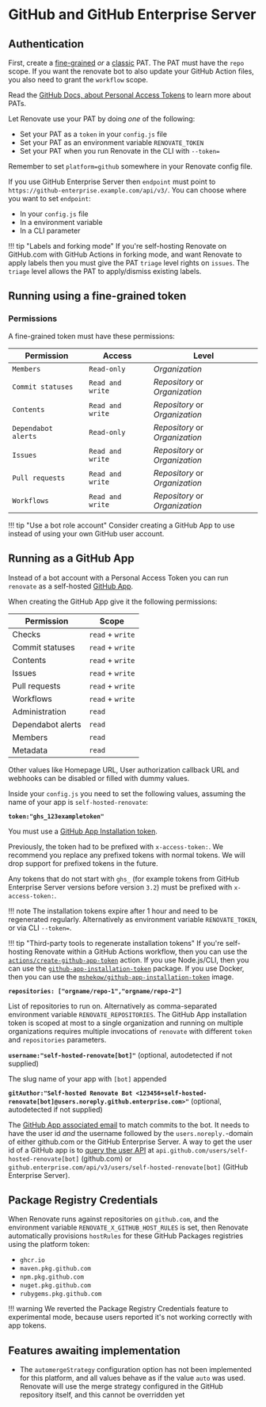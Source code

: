 # GitHub and GitHub Enterprise Server

## Authentication

First, create a [fine-grained](https://docs.github.com/en/authentication/keeping-your-account-and-data-secure/managing-your-personal-access-tokens#creating-a-fine-grained-personal-access-token) _or_ a [classic](https://docs.github.com/en/authentication/keeping-your-account-and-data-secure/creating-a-personal-access-token#creating-a-personal-access-token-classic) PAT.
The PAT must have the `repo` scope.
If you want the renovate bot to also update your GitHub Action files, you also need to grant the `workflow` scope.

Read the [GitHub Docs, about Personal Access Tokens](https://docs.github.com/en/authentication/keeping-your-account-and-data-secure/managing-your-personal-access-tokens#about-personal-access-tokens) to learn more about PATs.

Let Renovate use your PAT by doing _one_ of the following:

- Set your PAT as a `token` in your `config.js` file
- Set your PAT as an environment variable `RENOVATE_TOKEN`
- Set your PAT when you run Renovate in the CLI with `--token=`

Remember to set `platform=github` somewhere in your Renovate config file.

If you use GitHub Enterprise Server then `endpoint` must point to `https://github-enterprise.example.com/api/v3/`.
You can choose where you want to set `endpoint`:

- In your `config.js` file
- In a environment variable
- In a CLI parameter

<!-- prettier-ignore -->
!!! tip "Labels and forking mode"
    If you're self-hosting Renovate on GitHub.com with GitHub Actions in forking mode, and want Renovate to apply labels then you must give the PAT `triage` level rights on `issues`.
    The `triage` level allows the PAT to apply/dismiss existing labels.

## Running using a fine-grained token

### Permissions

A fine-grained token must have these permissions:

| Permission          | Access           | Level                          |
| ------------------- | ---------------- | ------------------------------ |
| `Members`           | `Read-only`      | _Organization_                 |
| `Commit statuses`   | `Read and write` | _Repository_ or _Organization_ |
| `Contents`          | `Read and write` | _Repository_ or _Organization_ |
| `Dependabot alerts` | `Read-only`      | _Repository_ or _Organization_ |
| `Issues`            | `Read and write` | _Repository_ or _Organization_ |
| `Pull requests`     | `Read and write` | _Repository_ or _Organization_ |
| `Workflows`         | `Read and write` | _Repository_ or _Organization_ |

<!-- prettier-ignore -->
!!! tip "Use a bot role account"
    Consider creating a GitHub App to use instead of using your own GitHub user account.

## Running as a GitHub App

Instead of a bot account with a Personal Access Token you can run `renovate` as a self-hosted [GitHub App](https://docs.github.com/en/developers/apps/getting-started-with-apps).

When creating the GitHub App give it the following permissions:

| Permission        | Scope            |
| ----------------- | ---------------- |
| Checks            | `read` + `write` |
| Commit statuses   | `read` + `write` |
| Contents          | `read` + `write` |
| Issues            | `read` + `write` |
| Pull requests     | `read` + `write` |
| Workflows         | `read` + `write` |
| Administration    | `read`           |
| Dependabot alerts | `read`           |
| Members           | `read`           |
| Metadata          | `read`           |

Other values like Homepage URL, User authorization callback URL and webhooks can be disabled or filled with dummy values.

Inside your `config.js` you need to set the following values, assuming the name of your app is `self-hosted-renovate`:

**`token:"ghs_123exampletoken"`**

You must use a [GitHub App Installation token](https://docs.github.com/en/developers/apps/building-github-apps/authenticating-with-github-apps#authenticating-as-an-installation).

Previously, the token had to be prefixed with `x-access-token:`.
We recommend you replace any prefixed tokens with normal tokens.
We will drop support for prefixed tokens in the future.

Any tokens that do not start with `ghs_` (for example tokens from GitHub Enterprise Server versions before version `3.2`) must be prefixed with `x-access-token:`.

<!-- prettier-ignore -->
!!! note
    The installation tokens expire after 1 hour and need to be regenerated regularly.
    Alternatively as environment variable `RENOVATE_TOKEN`, or via CLI `--token=`.

<!-- prettier-ignore -->
!!! tip "Third-party tools to regenerate installation tokens"
    If you're self-hosting Renovate within a GitHub Actions workflow, then you can use the [`actions/create-github-app-token`](https://github.com/actions/create-github-app-token) action.
    If you use Node.js/CLI, then you can use the [`github-app-installation-token`](https://github.com/gagoar/github-app-installation-token) package.
    If you use Docker, then you can use the [`mshekow/github-app-installation-token`](https://github.com/MShekow/github-app-installation-token) image.

**`repositories: ["orgname/repo-1","orgname/repo-2"]`**

List of repositories to run on.
Alternatively as comma-separated environment variable `RENOVATE_REPOSITORIES`.
The GitHub App installation token is scoped at most to a single organization and running on multiple organizations requires multiple invocations of `renovate` with different `token` and `repositories` parameters.

**`username:"self-hosted-renovate[bot]"`** (optional, autodetected if not supplied)

The slug name of your app with `[bot]` appended

**`gitAuthor:"Self-hosted Renovate Bot <123456+self-hosted-renovate[bot]@users.noreply.github.enterprise.com>"`** (optional, autodetected if not supplied)

The [GitHub App associated email](https://github.community/t/logging-into-git-as-a-github-app/115916/2) to match commits to the bot.
It needs to have the user id _and_ the username followed by the `users.noreply.`-domain of either github.com or the GitHub Enterprise Server.
A way to get the user id of a GitHub app is to [query the user API](https://docs.github.com/en/rest/reference/users#get-a-user) at `api.github.com/users/self-hosted-renovate[bot]` (github.com) or `github.enterprise.com/api/v3/users/self-hosted-renovate[bot]` (GitHub Enterprise Server).

## Package Registry Credentials

When Renovate runs against repositories on `github.com`, and the environment variable `RENOVATE_X_GITHUB_HOST_RULES` is set, then Renovate automatically provisions `hostRules` for these GitHub Packages registries using the platform token:

- `ghcr.io`
- `maven.pkg.github.com`
- `npm.pkg.github.com`
- `nuget.pkg.github.com`
- `rubygems.pkg.github.com`

<!-- prettier-ignore -->
!!! warning
    We reverted the Package Registry Credentials feature to experimental mode, because users reported it's not working correctly with app tokens.

## Features awaiting implementation

- The `automergeStrategy` configuration option has not been implemented for this platform, and all values behave as if the value `auto` was used. Renovate will use the merge strategy configured in the GitHub repository itself, and this cannot be overridden yet
